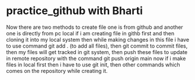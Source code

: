# practice_github with Bharti
Now there are two methods to create file one is from github and another one is directly from pc local
if i am creating file in githb first and then cloning it into my local system then while making changes in this file i have to use command git add . (to add all files), then git commit to commit files, then my files will get tracked in git system, then push these files to update in remote repository with the command git push origin main
now if i make files in local first then i have to use git init, then other commands which comes on the repository while creating it.
